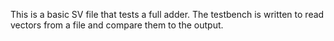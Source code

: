 This is a basic SV file that tests a full adder. The testbench is
written to read vectors from a file and compare them to the output.
